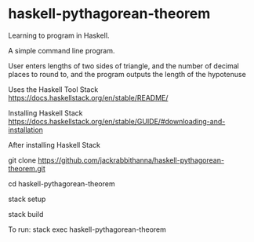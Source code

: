 # haskell-pythagorean-theorem

Learning to program in Haskell.

A simple command line program.

User enters lengths of two sides of triangle, and the number of decimal places to round to, and the program outputs the length of the hypotenuse

Uses the Haskell Tool Stack https://docs.haskellstack.org/en/stable/README/

Installing Haskell Stack
https://docs.haskellstack.org/en/stable/GUIDE/#downloading-and-installation

After installing Haskell Stack

git clone https://github.com/jackrabbithanna/haskell-pythagorean-theorem.git

cd haskell-pythagorean-theorem

stack setup

stack build

To run:
stack exec haskell-pythagorean-theorem
